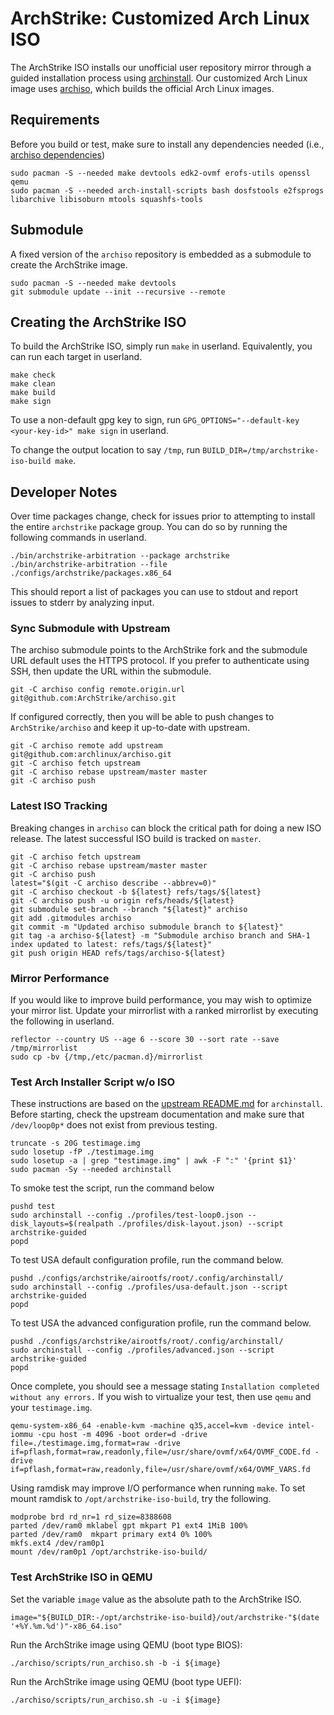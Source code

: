 # ArchStrike: Customized Arch Linux ISO     
The ArchStrike ISO installs our unofficial user repository mirror through a guided installation process using [archinstall](https://wiki.archlinux.org/title/Archinstall). Our customized Arch Linux image uses [archiso](https://wiki.archlinux.org/title/archiso), which builds the official Arch Linux images.

## Requirements
Before you build or test, make sure to install any dependencies needed (i.e., [archiso dependencies](https://github.com/archlinux/archiso#requirements))
```shell
sudo pacman -S --needed make devtools edk2-ovmf erofs-utils openssl qemu
sudo pacman -S --needed arch-install-scripts bash dosfstools e2fsprogs libarchive libisoburn mtools squashfs-tools
```

## Submodule
A fixed version of the `archiso` repository is embedded as a submodule to create the ArchStrike image.
```shell
sudo pacman -S --needed make devtools
git submodule update --init --recursive --remote
```

## Creating the ArchStrike ISO
To build the ArchStrike ISO, simply run `make` in userland. Equivalently, you can run each target in userland.
```shell
make check
make clean
make build
make sign
```
To use a non-default gpg key to sign, run `GPG_OPTIONS="--default-key <your-key-id>" make sign` in userland.    

To change the output location to say `/tmp`, run `BUILD_DIR=/tmp/archstrike-iso-build make`.    

## Developer Notes
Over time packages change, check for issues prior to attempting to install the entire `archstrike` package group. You can do so by running the following commands in userland.
```shell
./bin/archstrike-arbitration --package archstrike
./bin/archstrike-arbitration --file ./configs/archstrike/packages.x86_64
```
This should report a list of packages you can use to stdout and report issues to stderr by analyzing input.

### Sync Submodule with Upstream
The archiso submodule points to the ArchStrike fork and the submodule URL default uses the HTTPS protocol. If
you prefer to authenticate using SSH, then update the URL within the submodule.
```shell
git -C archiso config remote.origin.url git@github.com:ArchStrike/archiso.git
```
If configured correctly, then you will be able to push changes to `ArchStrike/archiso` and keep it up-to-date with upstream.
```shell
git -C archiso remote add upstream git@github.com:archlinux/archiso.git
git -C archiso fetch upstream
git -C archiso rebase upstream/master master
git -C archiso push
```

### Latest ISO Tracking
Breaking changes in `archiso` can block the critical path for doing a new ISO release. The latest successful ISO build is tracked on `master`.
```shell
git -C archiso fetch upstream
git -C archiso rebase upstream/master master
git -C archiso push
latest="$(git -C archiso describe --abbrev=0)"
git -C archiso checkout -b ${latest} refs/tags/${latest}
git -C archiso push -u origin refs/heads/${latest}
git submodule set-branch --branch "${latest}" archiso
git add .gitmodules archiso
git commit -m "Updated archiso submodule branch to ${latest}"
git tag -a archiso-${latest} -m "Submodule archiso branch and SHA-1 index updated to latest: refs/tags/${latest}"
git push origin HEAD refs/tags/archiso-${latest}
```

### Mirror Performance 
If you would like to improve build performance, you may wish to optimize your mirror list. Update your mirrorlist with a ranked mirrorlist by executing the following in userland.
```shell
reflector --country US --age 6 --score 30 --sort rate --save /tmp/mirrorlist
sudo cp -bv {/tmp,/etc/pacman.d}/mirrorlist
```

### Test Arch Installer Script w/o ISO
These instructions are based on the [upstream README.md](https://github.com/archlinux/archinstall#without-a-live-iso-image) for `archinstall`. Before starting, check the upstream documentation and make sure that `/dev/loop0p*` does not exist from previous testing.
```shell
truncate -s 20G testimage.img
sudo losetup -fP ./testimage.img
sudo losetup -a | grep "testimage.img" | awk -F ":" '{print $1}'
sudo pacman -Sy --needed archinstall
```
To smoke test the script, run the command below
```shell
pushd test
sudo archinstall --config ./profiles/test-loop0.json --disk_layouts=$(realpath ./profiles/disk-layout.json) --script archstrike-guided
popd
```
To test USA default configuration profile, run the command below.
```shell
pushd ./configs/archstrike/airootfs/root/.config/archinstall/
sudo archinstall --config ./profiles/usa-default.json --script archstrike-guided
popd
```
To test USA the advanced configuration profile, run the command below.
```shell
pushd ./configs/archstrike/airootfs/root/.config/archinstall/
sudo archinstall --config ./profiles/advanced.json --script archstrike-guided
popd
```
Once complete, you should see a message stating `Installation completed without any errors.` If you wish to virtualize your test, then use `qemu` and your `testimage.img`.
```shell
qemu-system-x86_64 -enable-kvm -machine q35,accel=kvm -device intel-iommu -cpu host -m 4096 -boot order=d -drive file=./testimage.img,format=raw -drive if=pflash,format=raw,readonly,file=/usr/share/ovmf/x64/OVMF_CODE.fd -drive if=pflash,format=raw,readonly,file=/usr/share/ovmf/x64/OVMF_VARS.fd
```
Using ramdisk may improve I/O performance when running `make`. To set mount ramdisk to `/opt/archstrike-iso-build`, try the following.
```shell
modprobe brd rd_nr=1 rd_size=8388608
parted /dev/ram0 mklabel gpt mkpart P1 ext4 1MiB 100%
parted /dev/ram0  mkpart primary ext4 0% 100%
mkfs.ext4 /dev/ram0p1
mount /dev/ram0p1 /opt/archstrike-iso-build/
```
### Test ArchStrike ISO in QEMU
Set the variable `image` value as the absolute path to the ArchStrike ISO.
```shell
image="${BUILD_DIR:-/opt/archstrike-iso-build}/out/archstrike-"$(date '+%Y.%m.%d')"-x86_64.iso"
```
Run the ArchStrike image using QEMU (boot type BIOS):
```shell
./archiso/scripts/run_archiso.sh -b -i ${image}
```
Run the ArchStrike image using QEMU (boot type UEFI):
```shell
./archiso/scripts/run_archiso.sh -u -i ${image}
```
